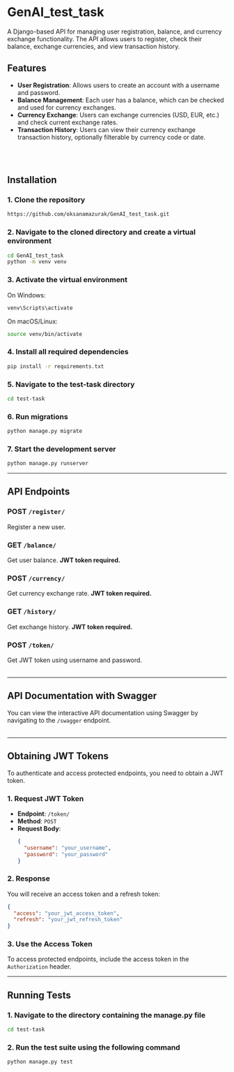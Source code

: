 # GenAI_test_task

A Django-based API for managing user registration, balance, and currency exchange functionality. The API allows users to register, check their balance, exchange currencies, and view transaction history.

## Features

- **User Registration**: Allows users to create an account with a username and password.
- **Balance Management**: Each user has a balance, which can be checked and used for currency exchanges.
- **Currency Exchange**: Users can exchange currencies (USD, EUR, etc.) and check current exchange rates.
- **Transaction History**: Users can view their currency exchange transaction history, optionally filterable by currency code or date.
  
<br><br>

## Installation

### 1. Clone the repository
```bash
https://github.com/oksanamazurak/GenAI_test_task.git
```

### 2. Navigate to the cloned directory and create a virtual environment
```bash
cd GenAI_test_task
python -m venv venv
```

### 3. Activate the virtual environment

On Windows:
```bash
venv\Scripts\activate
```

On macOS/Linux:
```bash
source venv/bin/activate
```

### 4. Install all required dependencies
```bash
pip install -r requirements.txt
```

### 5. Navigate to the test-task directory
```bash
cd test-task
```

### 6. Run migrations
```bash
python manage.py migrate
```

### 7. Start the development server
```bash
python manage.py runserver
```
---

## API Endpoints

### **POST** `/register/`  
Register a new user.

### **GET** `/balance/`  
Get user balance. **JWT token required.**

### **POST** `/currency/`  
Get currency exchange rate. **JWT token required.**

### **GET** `/history/`  
Get exchange history. **JWT token required.**

### **POST** `/token/`  
Get JWT token using username and password.
<br><br>

---

## API Documentation with Swagger

You can view the interactive API documentation using Swagger by navigating to the `/swagger` endpoint.
<br><br>

---

## Obtaining JWT Tokens

To authenticate and access protected endpoints, you need to obtain a JWT token.

### 1. Request JWT Token

- **Endpoint**: `/token/`  
- **Method**: `POST`  
- **Request Body**:
  ```json
  {
    "username": "your_username",
    "password": "your_password"
  }

### 2. Response

You will receive an access token and a refresh token:

```json
{
  "access": "your_jwt_access_token",
  "refresh": "your_jwt_refresh_token"
}
```

### 3. Use the Access Token

To access protected endpoints, include the access token in the `Authorization` header.

---

## Running Tests

### 1. Navigate to the directory containing the manage.py file
```bash
cd test-task
```

### 2. Run the test suite using the following command
```bash
python manage.py test
```

